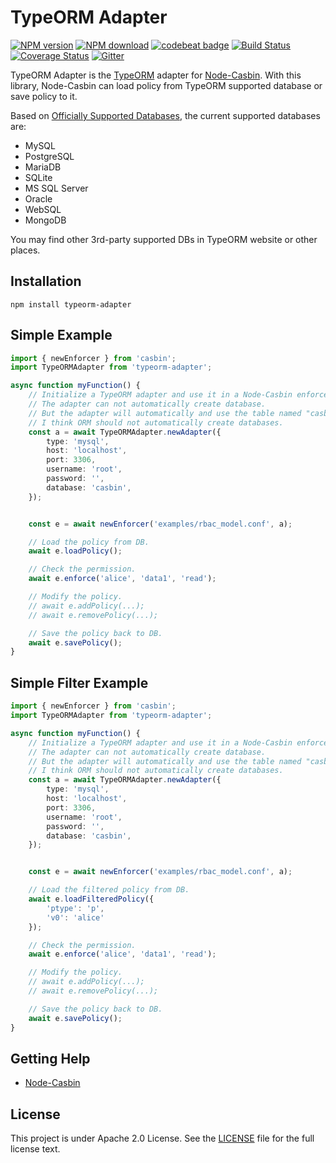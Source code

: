 TypeORM Adapter
====
[![NPM version][npm-image]][npm-url]
[![NPM download][download-image]][download-url]
[![codebeat badge](https://codebeat.co/badges/7b938f17-ac89-4ee9-b3cc-787b5e94720d)](https://codebeat.co/projects/github-com-node-casbin-typeorm-adapter-master)
[![Build Status](https://travis-ci.org/node-casbin/typeorm-adapter.svg?branch=master)](https://travis-ci.org/node-casbin/typeorm-adapter)
[![Coverage Status](https://coveralls.io/repos/github/node-casbin/typeorm-adapter/badge.svg?branch=master)](https://coveralls.io/github/node-casbin/typeorm-adapter?branch=master)
[![Gitter](https://badges.gitter.im/Join%20Chat.svg)](https://gitter.im/casbin/lobby)

[npm-image]: https://img.shields.io/npm/v/typeorm-adapter.svg?style=flat-square
[npm-url]: https://npmjs.org/package/typeorm-adapter
[download-image]: https://img.shields.io/npm/dm/typeorm-adapter.svg?style=flat-square
[download-url]: https://npmjs.org/package/typeorm-adapter

TypeORM Adapter is the [TypeORM](https://github.com/typeorm/typeorm) adapter for [Node-Casbin](https://github.com/casbin/node-casbin). With this library, Node-Casbin can load policy from TypeORM supported database or save policy to it.

Based on [Officially Supported Databases](http://typeorm.io), the current supported databases are:

- MySQL
- PostgreSQL
- MariaDB
- SQLite
- MS SQL Server
- Oracle
- WebSQL
- MongoDB 


You may find other 3rd-party supported DBs in TypeORM website or other places.

## Installation

    npm install typeorm-adapter

## Simple Example

```typescript
import { newEnforcer } from 'casbin';
import TypeORMAdapter from 'typeorm-adapter';

async function myFunction() {
    // Initialize a TypeORM adapter and use it in a Node-Casbin enforcer:
    // The adapter can not automatically create database.
    // But the adapter will automatically and use the table named "casbin_rule".
    // I think ORM should not automatically create databases.  
    const a = await TypeORMAdapter.newAdapter({
        type: 'mysql',
        host: 'localhost',
        port: 3306,
        username: 'root',
        password: '',
        database: 'casbin',
    });


    const e = await newEnforcer('examples/rbac_model.conf', a);

    // Load the policy from DB.
    await e.loadPolicy();

    // Check the permission.
    await e.enforce('alice', 'data1', 'read');

    // Modify the policy.
    // await e.addPolicy(...);
    // await e.removePolicy(...);

    // Save the policy back to DB.
    await e.savePolicy();
}
```

## Simple Filter Example

```typescript
import { newEnforcer } from 'casbin';
import TypeORMAdapter from 'typeorm-adapter';

async function myFunction() {
    // Initialize a TypeORM adapter and use it in a Node-Casbin enforcer:
    // The adapter can not automatically create database.
    // But the adapter will automatically and use the table named "casbin_rule".
    // I think ORM should not automatically create databases.  
    const a = await TypeORMAdapter.newAdapter({
        type: 'mysql',
        host: 'localhost',
        port: 3306,
        username: 'root',
        password: '',
        database: 'casbin',
    });


    const e = await newEnforcer('examples/rbac_model.conf', a);

    // Load the filtered policy from DB.
    await e.loadFilteredPolicy({
        'ptype': 'p',
        'v0': 'alice'
    });

    // Check the permission.
    await e.enforce('alice', 'data1', 'read');

    // Modify the policy.
    // await e.addPolicy(...);
    // await e.removePolicy(...);

    // Save the policy back to DB.
    await e.savePolicy();
}
```
## Getting Help

- [Node-Casbin](https://github.com/casbin/node-casbin)

## License

This project is under Apache 2.0 License. See the [LICENSE](LICENSE) file for the full license text.
